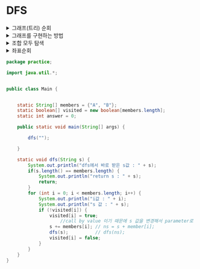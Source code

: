 # DFS


<details>
<summary>그래프(트리) 순회</summary>
<div mardown="1">

[백준 24480](https://www.acmicpc.net/problem/24480)


오늘도 서준이는 깊이 우선 탐색(DFS) 수업 조교를 하고 있다. 아빠가 수업한 내용을 학생들이 잘 이해했는지 문제를 통해서 확인해보자.

N개의 정점과 M개의 간선으로 구성된 무방향 그래프(undirected graph)가 주어진다. 정점 번호는 1번부터 N번이고 모든 간선의 가중치는 1이다. 정점 R에서 시작하여 깊이 우선 탐색으로 노드를 방문할 경우 노드의 방문 순서를 출력하자.

깊이 우선 탐색 의사 코드는 다음과 같다. 인접 정점은 **내림차순**으로 방문한다.
_____
입력

첫째 줄에 정점의 수 N (5 ≤ N ≤ 100,000), 간선의 수 M (1 ≤ M ≤ 200,000), 시작 정점 R (1 ≤ R ≤ N)이 주어진다.

다음 M개 줄에 간선 정보 u v가 주어지며 정점 u와 정점 v의 가중치 1인 양방향 간선을 나타낸다. (1 ≤ u < v ≤ N, u ≠ v) 모든 간선의 (u, v) 쌍의 값은 서로 다르다.
___
출력

첫째 줄부터 N개의 줄에 정수를 한 개씩 출력한다. i번째 줄에는 정점 i의 방문 순서를 출력한다. 시작 정점의 방문 순서는 1이다. 시작 정점에서 방문할 수 없는 경우 0을 출력한다.
___

```java
import java.io.BufferedReader;
import java.io.IOException;
import java.io.InputStreamReader;
import java.util.*;

public class Main {

    static int[] answer;
    static boolean[] check;
    static ArrayList<Integer>[] arrayLists;
    static int cnt = 0;


    public static void main(String[] args) throws IOException{

        BufferedReader br = new BufferedReader(new InputStreamReader(System.in));
        StringTokenizer st = new StringTokenizer(br.readLine());
        StringBuilder sb = new StringBuilder();

        int n = Integer.parseInt(st.nextToken());
        int m = Integer.parseInt(st.nextToken());
        int r = Integer.parseInt(st.nextToken());

        arrayLists = new ArrayList[n+1];
        answer = new int[n+1];
        check = new boolean[n+1];

        //ArrayList를 만들어 무방향 그래프의 정보를 저장한다.
        for (int i = 1; i <= n; i++)
            arrayLists[i] = new ArrayList<>();

        for (int i = 0; i < m; i++) {
            st = new StringTokenizer(br.readLine());
            int a = Integer.parseInt(st.nextToken());
            int b = Integer.parseInt(st.nextToken());

            //방향이 없기때문에 양방향정보를 저장해야한다.
            arrayLists[a].add(b);
            arrayLists[b].add(a);
        }


        //내림차순으로  방문하기위해 Collections.reverseOrder()
        for(int i = 1; i <= n; i++) {
            Collections.sort(arrayLists[i], Collections.reverseOrder());
        }

        check[r] = true;
        dfs(r);

        for (int i = 1; i < answer.length; i++) {
            sb.append(answer[i] + "\n");
        }

        System.out.print(sb);
    }

    static void dfs(int r) {
        answer[r]  = ++cnt;
        for (int i = 0; i < arrayLists[r].size(); i++) {
            if(check[arrayLists[r].get(i)])
                continue;
            check[arrayLists[r].get(i)] = true;
            dfs(arrayLists[r].get(i));
        }

    }

}

```
</div>
</details>

<details>
<summary>그래프를 구현하는 방법</summary>
<div mardown="1">
* 그래프 구현은 인접행렬과 인접리스트 방식.
    
> 인접행렬 -> 조회 O(1), 구현 쉬움 / 정보대입 O(n^2), 2차원배열 공간필요
    
> 인접리스트 -> 탑색 O(n), 공간낭비 적다 / 두 정점 연결확인 오래걸림
</div>
</details>

<details>
<summary>조합 모두 탐색</summary>
<div mardown="1">

[프로그래머스 단체사진    ](https://school.programmers.co.kr/learn/courses/30/lessons/1835)
    
```java
class Solution {
    
    String[] members = {"A", "C", "F", "J", "M", "N", "R", "T"};
    boolean[] visited = new boolean[members.length];
    int answer = 0;
    
    
    public int solution(int n, String[] data) {
        
        dfs("" , data);

        return answer;
    }
    
    void dfs(String s, String[] data) {
        if (s.length() == 8) {
            if(isCorrect(s, data)) {
                answer++;
            }
            return;
        }
        for (int i = 0; i < members.length; i++) {
            if(!visited[i]) {
                String ns = s + members[i];
                visited[i] = true;
                dfs(ns, data);
                visited[i] = false;
            }
        }
    }

    boolean isCorrect(String s, String[] datas) {
        for (String data : datas) {
            //int a = s.indexOf(data.charAt(0));
            //int b = s.indexOf(data.charAt(2));
            int sub = Math.abs(s.indexOf(data.charAt(0)) - s.indexOf(data.charAt(2))) - 1;
            char op = data.charAt(3);
            int v = data.charAt(4) - '0';

            switch (op) {
                case '=':
                    if (sub != v) {
                        return false;
                    }
                    break;
                case '>':
                    if (sub <= v) {
                        return false;
                    }
                    break;
                case '<':
                    if (sub >= v){
                        return false;
                    }
                    break;
            }
        }
        return true;
    }
} 
```




</div>
</details>


<details>
<summary>좌표순회</summary>
<div mardown="1">

[백준 2267](https://www.acmicpc.net/problem/2267)

<그림 1>과 같이 정사각형 모양의 지도가 있다. 1은 집이 있는 곳을, 0은 집이 없는 곳을 나타낸다. 철수는 이 지도를 가지고 연결된 집의 모임인 단지를 정의하고, 단지에 번호를 붙이려 한다. 여기서 연결되었다는 것은 어떤 집이 좌우, 혹은 아래위로 다른 집이 있는 경우를 말한다. 대각선상에 집이 있는 경우는 연결된 것이 아니다. <그림 2>는 <그림 1>을 단지별로 번호를 붙인 것이다. 지도를 입력하여 단지수를 출력하고, 각 단지에 속하는 집의 수를 오름차순으로 정렬하여 출력하는 프로그램을 작성하시오.


![그림](https://www.acmicpc.net/upload/images/ITVH9w1Gf6eCRdThfkegBUSOKd.png)
___
입력

첫 번째 줄에는 지도의 크기 N(정사각형이므로 가로와 세로의 크기는 같으며 5≤N≤25)이 입력되고, 그 다음 N줄에는 각각 N개의 자료(0혹은 1)가 입력된다.
___
출력

첫 번째 줄에는 총 단지수를 출력하시오. 그리고 각 단지내 집의 수를 오름차순으로 정렬하여 한 줄에 하나씩 출력하시오.
___
```java
import java.io.BufferedReader;
import java.io.IOException;
import java.io.InputStreamReader;
import java.util.*;

public class Main {

    static int[] dx = {1, -1, 0, 0};
    static int[] dy = {0, 0, 1, -1};
    static boolean[][] visited;
    static int n;
    static int[][] arr;
    static int cnt = 0;
    static ArrayList<Integer> arrayList;

    public static void main(String[] args) throws IOException {

        BufferedReader br = new BufferedReader(new InputStreamReader(System.in));
        StringBuilder sb = new StringBuilder();

        n = Integer.parseInt(br.readLine());
        arr = new int[n][n];
        visited = new boolean[n][n];
        arrayList = new ArrayList<>();


        for (int i = 0; i < n; i++) {
            String line = br.readLine();
            for (int j = 0; j < n; j++) {
                arr[i][j] = line.charAt(j) - '0';
            }
        }

        for (int i = 0; i < n; i++) {
            for (int j = 0; j < n; j++) {     
                
                if(arr[i][j] == 1 && !visited[i][j])
                    dfs(i,j);
                
                if (cnt != 0) {
                    arrayList.add(cnt);
                    cnt = 0;
                }
            }
        }

        Collections.sort(arrayList);

        sb.append(arrayList.size() + "\n");
        for (int i = 0; i < arrayList.size(); i++) {
            sb.append(arrayList.get(i) + "\n");
        }

        System.out.print(sb);
    }

    static void dfs(int x, int y) {
        visited[x][y] = true;
        ++cnt;
        for (int i = 0; i < 4; i++) {
            int nx = x + dx[i];
            int ny = y + dy[i];

            if (nx >= 0 && ny >= 0 && nx < n && ny < n && !visited[nx][ny] && arr[nx][ny] == 1) {
                dfs(nx, ny);
            }
        }
    }

}

```

유사한문제

* [카카오 컬러링북](https://school.programmers.co.kr/learn/courses/30/lessons/1829)
</div>
</details>
                    
                    
```java
package practice;

import java.util.*;


public class Main {


    static String[] members = {"A", "B"};
    static boolean[] visited = new boolean[members.length];
    static int answer = 0;

    public static void main(String[] args) {

        dfs("");

    }

    static void dfs(String s) {
        System.out.println("dfs에서 바로 받은 s값 : " + s);
        if(s.length() == members.length) {
            System.out.println("return s : " + s);
            return;
        }
        for (int i = 0; i < members.length; i++) {
            System.out.println("i값 : " + i);
            System.out.println("s 값 : " + s);
            if (!visited[i]) {
                visited[i] = true;
                    //call by value 이기 때문에 s 값을 변경해서 parameter로 보냈지만, 그사이에 s값이 변경됐다.
                s += members[i]; // ns = s + member[i];
                dfs(s);          // dfs(ns);
                visited[i] = false;
            }
        }
    }
}
```
                    
               
